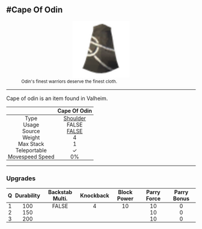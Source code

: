 <meta property="og:title" content="Cape of Odin - MoreValheim" /><meta property="og:type" content="website" /><meta property="og:image" content="/assets/cape_of_odin.png" /><meta property="og:description" content="Cape of Odin is an item found in Valheim." /><meta name="theme-color" content="#546D78"><meta name="twitter:card" content="summary_large_image">
#Cape Of Odin
-------------
<style>img {width:20px;}.tb {width:150px;display: block;margin-left: auto;margin-right: auto;}</style>

<style>.md-typeset table:not([class]) th:not([align]) {min-width:unset!important;}</style>
<style>td{padding:0em 0.3em!important;text-align:center!important;border-left:.05rem solid var(--md-default-fg-color--lightest)}</style>

<style>th{padding:0.1em 0.3em!important;text-align:center!important;font-weight:bold}</style>

<style>pre{text-align:right!important}</style>
<style>table tr td:first-child {border-left: 0;};</style>

<figure><img src="/assets/cape_of_odin.png" class="tb" /><figcaption><small>Odin's finest warriors deserve the finest cloth.</small></figcaption></figure>

-------------

Cape of odin is an item found in Valheim.

|        | Cape Of Odin              |
| ----------- | ------------------------------------ |
| Type | [Shoulder](../../types/shoulder)
| Usage | FALSE<br>
| Source | [FALSE](../../items/false)
| Weight | 4 |
| Max Stack | 1 |
| Teleportable | ✓
| Movespeed Speed | 0%


-------------

### Upgrades
| Q | Durability | Backstab Multi. | Knockback | Block Power | Parry Force | Parry Bonus
| - | - | - | - | - | - | - 
1 | 100 | FALSE | 4 | 10 | 10 | 0 | 1.5 | 
 | 2 | 150 |  |  |  | 10 | 0 |  | 
 | 3 | 200 |  |  |  | 10 | 0 |  | 
